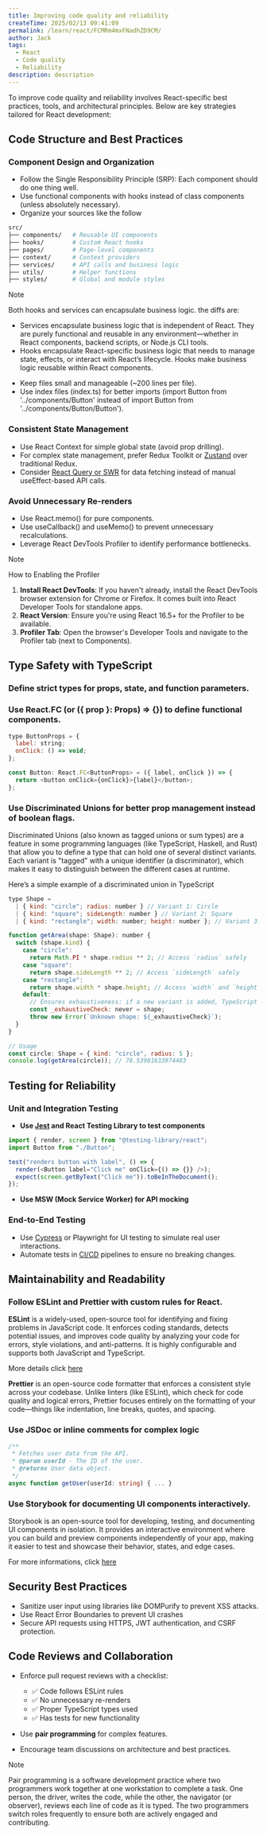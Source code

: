```yaml
---
title: Improving code quality and reliability
createTime: 2025/02/13 09:41:09
permalink: /learn/react/FCMRm4mxFNadhZD9CM/
author: Jack
tags:
  - React
  - Code quality
  - Reliability
description: description
---
```


To  improve code quality and reliability involves React-specific best practices, tools, and architectural principles. Below are key strategies tailored for React development:

## Code Structure and Best Practices

### Component Design and Organization

- Follow the Single Responsibility Principle (SRP): Each component should do one thing well.
- Use functional components with hooks instead of class components (unless absolutely necessary).
- Organize your sources like the follow
```bash
src/
├── components/   # Reusable UI components
├── hooks/        # Custom React hooks
├── pages/        # Page-level components
├── context/      # Context providers
├── services/     # API calls and business logic
├── utils/        # Helper functions
├── styles/       # Global and module styles
```
>[!NOTE]
>Both hooks and services can encapsulate business logic. the diffs are:
>- Services encapsulate business logic that is independent of React. They are purely functional and reusable in any environment—whether in React components, backend scripts, or Node.js CLI tools.
>- Hooks encapsulate React-specific business logic that needs to manage state, effects, or interact with React’s lifecycle. Hooks make business logic reusable within React components.

- Keep files small and manageable (~200 lines per file).
- Use index files (index.ts) for better imports (import Button from '../components/Button' instead of import Button from '../components/Button/Button').

### Consistent State Management

- Use React Context for simple global state (avoid prop drilling).
- For complex state management, prefer Redux Toolkit or [Zustand](/learn/react/g82ggf3US3YTid/) over traditional Redux.
- Consider [React Query or SWR](/learn/react/zp3FpVXCi7BK7id/) for data fetching instead of manual useEffect-based API calls.

### Avoid Unnecessary Re-renders

- Use React.memo() for pure components.
- Use useCallback() and useMemo() to prevent unnecessary recalculations.
- Leverage React DevTools Profiler to identify performance bottlenecks.

>[!NOTE]
>How to Enabling the Profiler
>1. **Install React DevTools**: If you haven't already, install the React DevTools browser extension for Chrome or Firefox. It comes built into React Developer Tools for standalone apps.
>2. **React Version**: Ensure you're using React 16.5+ for the Profiler to be available.
>3. **Profiler Tab**: Open the browser's Developer Tools and navigate to the Profiler tab (next to Components).

## Type Safety with TypeScript

### Define strict types for props, state, and function parameters.

### Use React.FC (or ({ prop }: Props) => {}) to define functional components.
```Javascript
type ButtonProps = {
  label: string;
  onClick: () => void;
};

const Button: React.FC<ButtonProps> = ({ label, onClick }) => {
  return <button onClick={onClick}>{label}</button>;
};
```
### Use Discriminated Unions for better prop management instead of boolean flags.

Discriminated Unions (also known as tagged unions or sum types) are a feature in some programming languages (like TypeScript, Haskell, and Rust) that allow you to define a type that can hold one of several distinct variants. Each variant is "tagged" with a unique identifier (a discriminator), which makes it easy to distinguish between the different cases at runtime.

Here’s a simple example of a discriminated union in TypeScript
```Javascript
type Shape =
  | { kind: "circle"; radius: number } // Variant 1: Circle
  | { kind: "square"; sideLength: number } // Variant 2: Square
  | { kind: "rectangle"; width: number; height: number }; // Variant 3: Rectangle

function getArea(shape: Shape): number {
  switch (shape.kind) {
    case "circle":
      return Math.PI * shape.radius ** 2; // Access `radius` safely
    case "square":
      return shape.sideLength ** 2; // Access `sideLength` safely
    case "rectangle":
      return shape.width * shape.height; // Access `width` and `height` safely
    default:
      // Ensures exhaustiveness: if a new variant is added, TypeScript will throw an error here.
      const _exhaustiveCheck: never = shape;
      throw new Error(`Unknown shape: ${_exhaustiveCheck}`);
  }
}

// Usage
const circle: Shape = { kind: "circle", radius: 5 };
console.log(getArea(circle)); // 78.53981633974483
```

## Testing for Reliability

### Unit and Integration Testing

- **Use [Jest](/learn/front/UvYWaKydhX/) and React Testing Library to test components**
```Javascript
import { render, screen } from "@testing-library/react";
import Button from "./Button";

test("renders button with label", () => {
  render(<Button label="Click me" onClick={() => {}} />);
  expect(screen.getByText("Click me")).toBeInTheDocument();
});

``` 

- **Use MSW (Mock Service Worker) for API mocking**

### End-to-End Testing

- Use [Cypress](/learn/opensource/1ws3o8/) or Playwright for UI testing to simulate real user interactions.
- Automate tests in [CI/CD](/learn/build/q2uqL1id/) pipelines to ensure no breaking changes.

## Maintainability and Readability

### Follow ESLint and Prettier with custom rules for React.

**ESLint** is a widely-used, open-source tool for identifying and fixing problems in JavaScript code. It enforces coding standards, detects potential issues, and improves code quality by analyzing your code for errors, style violations, and anti-patterns. It is highly configurable and supports both JavaScript and TypeScript.

More details click [here](/learn/build/3wiFPAUPIcGkCIMZDypr/)

**Prettier** is an open-source code formatter that enforces a consistent style across your codebase. Unlike linters (like ESLint), which check for code quality and logical errors, Prettier focuses entirely on the formatting of your code—things like indentation, line breaks, quotes, and spacing.

### Use JSDoc or inline comments for complex logic
```ts
/**
 * Fetches user data from the API.
 * @param userId - The ID of the user.
 * @returns User data object.
 */
async function getUser(userId: string) { ... }
```

### Use Storybook for documenting UI components interactively.

Storybook is an open-source tool for developing, testing, and documenting UI components in isolation. It provides an interactive environment where you can build and preview components independently of your app, making it easier to test and showcase their behavior, states, and edge cases.

For more informations, click [here](/learn/opensource/aVA5MU/)

## Security Best Practices

- Sanitize user input using libraries like DOMPurify to prevent XSS attacks.
- Use React Error Boundaries to prevent UI crashes
- Secure API requests using HTTPS, JWT authentication, and CSRF protection.

## Code Reviews and Collaboration

- Enforce pull request reviews with a checklist:
  - ✅ Code follows ESLint rules
  - ✅ No unnecessary re-renders
  - ✅ Proper TypeScript types used
  - ✅ Has tests for new functionality

- Use **pair programming** for complex features.
- Encourage team discussions on architecture and best practices.

>[!NOTE]
>
>Pair programming is a software development practice where two programmers work together at one workstation to complete a task. One person, the driver, writes the code, while the other, the navigator (or observer), reviews each line of code as it is typed. The two programmers switch roles frequently to ensure both are actively engaged and contributing.